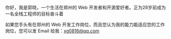 你好，我是郭晓，一个生活在郑州的 Web 开发者和开源爱好者。正为28岁前成为一名全栈工程师的目标奋斗着

如果您手头有在郑州的 Web 开发工作岗位，而且您认为我的能力能适应您的工作岗位，您可以发 Email 给我：xg0816@qq.com
